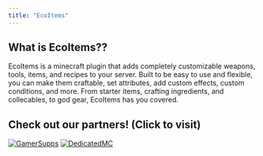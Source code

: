 ```yaml
---
title: "EcoItems"
---
```


## What is EcoItems??

EcoItems is a minecraft plugin that adds completely customizable weapons, tools, items, and recipes to your server. Built to be easy to use and flexible, you can make them craftable, set attributes, add custom effects, custom conditions, and more. From starter items, crafting ingredients, and collecables, to god gear, EcoItems has you covered.

## Check out our partners! (Click to visit)

[![GamerSupps](https://i.imgur.com/7mFhlQO.png)](http://gamersupps.gg/discount/Auxilor?afmc=Auxilor)
[![DedicatedMC](https://i.imgur.com/x9aeH38.png)](https://dedimc.promo/Auxilor)
